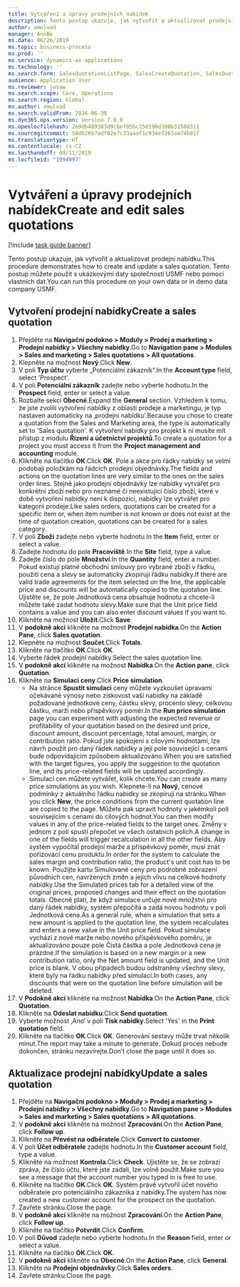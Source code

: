 ```yaml
---
title: Vytváření a úpravy prodejních nabídek
description: Tento postup ukazuje, jak vytvořit a aktualizovat prodejní nabídku.
author: omulvad
manager: AnnBe
ms.date: 06/26/2019
ms.topic: business-process
ms.prod: ''
ms.service: dynamics-ax-applications
ms.technology: ''
ms.search.form: SalesQuotationListPage, SalesCreateQuotation, SalesQuotationTable, SalesQuotationTotals, SalesQuotationPriceSimulation, SalesQuotationEditLines, SrsReportViewerForm, smmSetNumSeqIfManual, CustTable, SalesTable
audience: Application User
ms.reviewer: josaw
ms.search.scope: Core, Operations
ms.search.region: Global
ms.author: omulvad
ms.search.validFrom: 2016-06-30
ms.dyn365.ops.version: Version 7.0.0
ms.openlocfilehash: 2e9db489383d9c6ef05bc25d190d380b3150d311
ms.sourcegitcommit: 58db26b7edf02e7c33aaaf1c934e3263aa74b01f
ms.translationtype: HT
ms.contentlocale: cs-CZ
ms.lasthandoff: 09/11/2019
ms.locfileid: "1994997"
---
```

# <a name="create-and-edit-sales-quotations"></a><span data-ttu-id="506c5-103">Vytváření a úpravy prodejních nabídek</span><span class="sxs-lookup"><span data-stu-id="506c5-103">Create and edit sales quotations</span></span>

[!include [task guide banner](../../includes/task-guide-banner.md)]

<span data-ttu-id="506c5-104">Tento postup ukazuje, jak vytvořit a aktualizovat prodejní nabídku.</span><span class="sxs-lookup"><span data-stu-id="506c5-104">This procedure demonstrates how to create and update a sales quotation.</span></span> <span data-ttu-id="506c5-105">Tento postup můžete použít s ukázkovými daty společnosti USMF nebo pomocí vlastních dat.</span><span class="sxs-lookup"><span data-stu-id="506c5-105">You can run this procedure on your own data or in demo data company USMF.</span></span>


## <a name="create-a-sales-quotation"></a><span data-ttu-id="506c5-106">Vytvoření prodejní nabídky</span><span class="sxs-lookup"><span data-stu-id="506c5-106">Create a sales quotation</span></span>
1. <span data-ttu-id="506c5-107">Přejděte na **Navigační podokno > Moduly > Prodej a marketing > Prodejní nabídky > Všechny nabídky**.</span><span class="sxs-lookup"><span data-stu-id="506c5-107">Go to **Navigation pane > Modules > Sales and marketing > Sales quotations > All quotations**.</span></span>
2. <span data-ttu-id="506c5-108">Klepněte na možnost **Nový**.</span><span class="sxs-lookup"><span data-stu-id="506c5-108">Click **New**.</span></span>
3. <span data-ttu-id="506c5-109">V poli **Typ účtu** vyberte „Potenciální zákazník“.</span><span class="sxs-lookup"><span data-stu-id="506c5-109">In the **Account type** field, select 'Prospect'.</span></span>
4. <span data-ttu-id="506c5-110">V poli **Potenciální zákazník** zadejte nebo vyberte hodnotu.</span><span class="sxs-lookup"><span data-stu-id="506c5-110">In the **Prospect** field, enter or select a value.</span></span>
5. <span data-ttu-id="506c5-111">Rozbalte sekci **Obecné**.</span><span class="sxs-lookup"><span data-stu-id="506c5-111">Expand the **General** section.</span></span> <span data-ttu-id="506c5-112">Vzhledem k tomu, že jste zvolili vytvoření nabídky z oblasti prodeje a marketingu, je typ nastaven automaticky na ‚prodejní nabídku‘.</span><span class="sxs-lookup"><span data-stu-id="506c5-112">Because you chose to create a quotation from the Sales and Marketing area, the type is automatically set to 'Sales quotation'.</span></span> <span data-ttu-id="506c5-113">K vytvoření nabídky pro projekt k ní musíte mít přístup z modulu **Řízení a účetnictví projektů**.</span><span class="sxs-lookup"><span data-stu-id="506c5-113">To create a quotation for a project you must access it from the **Project management and accounting** module.</span></span>
6. <span data-ttu-id="506c5-114">Klikněte na tlačítko **OK**.</span><span class="sxs-lookup"><span data-stu-id="506c5-114">Click **OK**.</span></span> <span data-ttu-id="506c5-115">Pole a akce pro řádky nabídky se velmi podobají položkám na řádcích prodejní objednávky.</span><span class="sxs-lookup"><span data-stu-id="506c5-115">The fields and actions on the quotation lines are very similar to the ones on the sales order lines.</span></span>   <span data-ttu-id="506c5-116">Stejně jako prodejní objednávky lze nabídky vytvářet pro konkrétní zboží nebo pro neznámé či neexistující číslo zboží, které v době vytvoření nabídky není k dispozici, nabídky lze vytvářet pro kategorii prodeje.</span><span class="sxs-lookup"><span data-stu-id="506c5-116">Like sales orders, quotations can be created for a specific item or, when item number is not known or does not exist at the time of quotation creation, quotations can be created for a sales category.</span></span>     
7. <span data-ttu-id="506c5-117">V poli **Zboží** zadejte nebo vyberte hodnotu.</span><span class="sxs-lookup"><span data-stu-id="506c5-117">In the **Item** field, enter or select a value.</span></span>
8. <span data-ttu-id="506c5-118">Zadejte hodnotu do pole **Pracoviště**.</span><span class="sxs-lookup"><span data-stu-id="506c5-118">In the **Site** field, type a value.</span></span>
9. <span data-ttu-id="506c5-119">Zadejte číslo do pole **Množství**.</span><span class="sxs-lookup"><span data-stu-id="506c5-119">In the **Quantity** field, enter a number.</span></span> <span data-ttu-id="506c5-120">Pokud existují platné obchodní smlouvy pro vybrané zboží v řádku, použití cena a slevy se automaticky zkopírují řádku nabídky.</span><span class="sxs-lookup"><span data-stu-id="506c5-120">If there are valid trade agreements for the item selected on the line, the applicable price and discounts will be automatically copied to the quotation line.</span></span> <span data-ttu-id="506c5-121">Ujistěte se, že pole Jednotková cena obsahuje hodnotu a chcete-li můžete také zadat hodnotu slevy.</span><span class="sxs-lookup"><span data-stu-id="506c5-121">Make sure that the Unit price field contains a value and you can also enter discount values if you want to.</span></span> 
10. <span data-ttu-id="506c5-122">Klikněte na možnost **Uložit**.</span><span class="sxs-lookup"><span data-stu-id="506c5-122">Click **Save**.</span></span>
11. <span data-ttu-id="506c5-123">V **podokně akcí** klikněte na možnost **Prodejní nabídka**.</span><span class="sxs-lookup"><span data-stu-id="506c5-123">On the **Action Pane**, click **Sales quotation**.</span></span>
12. <span data-ttu-id="506c5-124">Klepněte na možnost **Součet**.</span><span class="sxs-lookup"><span data-stu-id="506c5-124">Click **Totals**.</span></span>
13. <span data-ttu-id="506c5-125">Klikněte na tlačítko **OK**.</span><span class="sxs-lookup"><span data-stu-id="506c5-125">Click **OK**.</span></span>
14. <span data-ttu-id="506c5-126">Vyberte řádek prodejní nabídky.</span><span class="sxs-lookup"><span data-stu-id="506c5-126">Select the sales quotation line.</span></span>
15. <span data-ttu-id="506c5-127">V **podokně akcí** klikněte na možnost **Nabídka**.</span><span class="sxs-lookup"><span data-stu-id="506c5-127">On the **Action pane**, click **Quotation**.</span></span>
16. <span data-ttu-id="506c5-128">Klikněte na **Simulaci ceny**.</span><span class="sxs-lookup"><span data-stu-id="506c5-128">Click **Price simulation**.</span></span>
    - <span data-ttu-id="506c5-129">Na stránce **Spustit simulaci** ceny můžete vyzkoušet úpravami očekávané výnosy nebo ziskovost vaší nabídky na základě požadované jednotkové ceny, částku slevy, procento slevy, celkovou částku, marži nebo příspěvkový poměr.</span><span class="sxs-lookup"><span data-stu-id="506c5-129">In the **Run price simulation** page you can experiment with adjusting the expected revenue or profitability of your quotation based on the desired unit price, discount amount, discount percentage, total amount, margin, or contribution ratio.</span></span> <span data-ttu-id="506c5-130">Pokud jste spokojeni s cílovými hodnotami, lze návrh použít pro daný řádek nabídky a její pole související s cenami bude odpovídajícím způsobem aktualizováno.</span><span class="sxs-lookup"><span data-stu-id="506c5-130">When you are satisfied with the target figures, you apply the suggestion to the quotation line, and its price-related fields will be updated accordingly.</span></span>  
    - <span data-ttu-id="506c5-131">Simulací cen můžete vytvářet, kolik chcete.</span><span class="sxs-lookup"><span data-stu-id="506c5-131">You can create as many price simulations as you wish.</span></span> <span data-ttu-id="506c5-132">Klepnete-li na **Nový**, cenové podmínky z aktuálního řádku nabídky se zkopírují na stránku.</span><span class="sxs-lookup"><span data-stu-id="506c5-132">When you click **New**, the price conditions from the current quotation line are copied to the page.</span></span> <span data-ttu-id="506c5-133">Můžete pak upravit hodnoty v jakémkoli poli souvisejícím s cenami do cílových hodnot.</span><span class="sxs-lookup"><span data-stu-id="506c5-133">You can then modify values in any of the price-related fields to the target ones.</span></span> <span data-ttu-id="506c5-134">Změny v jednom z polí spustí přepočet ve všech ostatních polích.</span><span class="sxs-lookup"><span data-stu-id="506c5-134">A change in one of the fields will trigger recalculation in all the other fields.</span></span> <span data-ttu-id="506c5-135">Aby systém vypočítal prodejní marže a příspěvkový poměr, musí znát pořizovací cenu produktu.</span><span class="sxs-lookup"><span data-stu-id="506c5-135">In order for the system to calculate the sales margin and contribution ratio, the product's unit cost has to be known.</span></span> <span data-ttu-id="506c5-136">Použijte kartu Simulované ceny pro podrobné zobrazení původních cen, navržených změn a jejich vlivu na celkové hodnoty nabídky.</span><span class="sxs-lookup"><span data-stu-id="506c5-136">Use the Simulated prices tab for a detailed view of the original prices, proposed changes and their effect on the quotation totals.</span></span> <span data-ttu-id="506c5-137">Obecně platí, že když simulace určuje nové množství pro daný řádek nabídky, systém přepočítá a zadá novou hodnotu v poli Jednotková cena.</span><span class="sxs-lookup"><span data-stu-id="506c5-137">As a general rule, when a simulation that sets a new amount is applied to the quotation line, the system recalculates and enters a new value in the Unit price field.</span></span> <span data-ttu-id="506c5-138">Pokud simulace vychází z nové marže nebo nového příspěvkového poměru, je aktualizováno pouze pole Čistá částka a pole Jednotková cena je prázdné.</span><span class="sxs-lookup"><span data-stu-id="506c5-138">If the simulation is based on a new margin or a new contribution ratio, only the Net amount field is updated, and the Unit price is blank.</span></span> <span data-ttu-id="506c5-139">V obou případech budou odstraněny všechny slevy, které byly na řádku nabídky před simulací.</span><span class="sxs-lookup"><span data-stu-id="506c5-139">In both cases, any discounts that were on the quotation line before simulation will be deleted.</span></span>
17. <span data-ttu-id="506c5-140">V **Podokně akcí** klikněte na možnost **Nabídka**.</span><span class="sxs-lookup"><span data-stu-id="506c5-140">On the **Action Pane**, click **Quotation**.</span></span>
18. <span data-ttu-id="506c5-141">Klikněte na **Odeslat nabídku**.</span><span class="sxs-lookup"><span data-stu-id="506c5-141">Click **Send quotation**.</span></span>
19. <span data-ttu-id="506c5-142">Vyberte možnost ‚Ano‘ v poli **Tisk nabídky**.</span><span class="sxs-lookup"><span data-stu-id="506c5-142">Select 'Yes' in the **Print quotation** field.</span></span>
20. <span data-ttu-id="506c5-143">Klikněte na tlačítko **OK**.</span><span class="sxs-lookup"><span data-stu-id="506c5-143">Click **OK**.</span></span> <span data-ttu-id="506c5-144">Generování sestavy může trvat několik minut.</span><span class="sxs-lookup"><span data-stu-id="506c5-144">The report may take a minute to generate.</span></span> <span data-ttu-id="506c5-145">Dokud proces nebude dokončen, stránku nezavírejte.</span><span class="sxs-lookup"><span data-stu-id="506c5-145">Don’t close the page until it does so.</span></span>

## <a name="update-a-sales-quotation"></a><span data-ttu-id="506c5-146">Aktualizace prodejní nabídky</span><span class="sxs-lookup"><span data-stu-id="506c5-146">Update a sales quotation</span></span>
1. <span data-ttu-id="506c5-147">Přejděte na **Navigační podokno > Moduly > Prodej a marketing > Prodejní nabídky > Všechny nabídky**.</span><span class="sxs-lookup"><span data-stu-id="506c5-147">Go to **Navigation pane > Modules > Sales and marketing > Sales quotations > All quotations**.</span></span>
2. <span data-ttu-id="506c5-148">V **podokně akcí** klikněte na možnost **Zpracování**.</span><span class="sxs-lookup"><span data-stu-id="506c5-148">On the **Action Pane**, click **Follow up**.</span></span>
3. <span data-ttu-id="506c5-149">Klikněte na **Převést na odběratele**.</span><span class="sxs-lookup"><span data-stu-id="506c5-149">Click **Convert to customer**.</span></span>
4. <span data-ttu-id="506c5-150">V poli **Účet odběratele** zadejte hodnotu.</span><span class="sxs-lookup"><span data-stu-id="506c5-150">In the **Customer account** field, type a value.</span></span>
5. <span data-ttu-id="506c5-151">Klikněte na možnost **Kontrola**.</span><span class="sxs-lookup"><span data-stu-id="506c5-151">Click **Check**.</span></span> <span data-ttu-id="506c5-152">Ujistěte se, že se zobrazí zpráva, že číslo účtu, které jste zadali, lze volně použít.</span><span class="sxs-lookup"><span data-stu-id="506c5-152">Make sure you see a message that the account number you typed in is free to use.</span></span>  
6. <span data-ttu-id="506c5-153">Klikněte na tlačítko **OK**.</span><span class="sxs-lookup"><span data-stu-id="506c5-153">Click **OK**.</span></span> <span data-ttu-id="506c5-154">Systém právě vytvořil účet nového odběratele pro potenciálního zákazníka z nabídky.</span><span class="sxs-lookup"><span data-stu-id="506c5-154">The system has now created a new customer account for the prospect on the quotation.</span></span>  
7. <span data-ttu-id="506c5-155">Zavřete stránku.</span><span class="sxs-lookup"><span data-stu-id="506c5-155">Close the page.</span></span>
8. <span data-ttu-id="506c5-156">V **podokně akcí** klikněte na možnost **Zpracování**.</span><span class="sxs-lookup"><span data-stu-id="506c5-156">On the **Action Pane**, click **Follow up**.</span></span>
9. <span data-ttu-id="506c5-157">Klikněte na tlačítko **Potvrdit**.</span><span class="sxs-lookup"><span data-stu-id="506c5-157">Click **Confirm**.</span></span>
10. <span data-ttu-id="506c5-158">V poli **Důvod** zadejte nebo vyberte hodnotu.</span><span class="sxs-lookup"><span data-stu-id="506c5-158">In the **Reason** field, enter or select a value.</span></span>
11. <span data-ttu-id="506c5-159">Klikněte na tlačítko **OK**.</span><span class="sxs-lookup"><span data-stu-id="506c5-159">Click **OK**.</span></span>
12. <span data-ttu-id="506c5-160">V **podokně akcí** klikněte na **Obecné**.</span><span class="sxs-lookup"><span data-stu-id="506c5-160">On the **Action Pane**, click **General**.</span></span>
13. <span data-ttu-id="506c5-161">Klikněte na **Prodejní objednávky**.</span><span class="sxs-lookup"><span data-stu-id="506c5-161">Click **Sales orders**.</span></span>
14. <span data-ttu-id="506c5-162">Zavřete stránku.</span><span class="sxs-lookup"><span data-stu-id="506c5-162">Close the page.</span></span>

